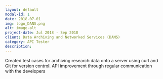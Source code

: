 ```yaml
---
layout: default
modal-id: 1
date: 2018-07-01
img: logo_DANS.png
alt: image-alt
project-date: Jul 2018 - Sep 2018
client: Data Archiving and Networked Services (DANS)
category: API Tester
description: 
---
```


Created test cases for archiving research data onto a server using curl and Git for version control. API improvement through regular communication with the developers